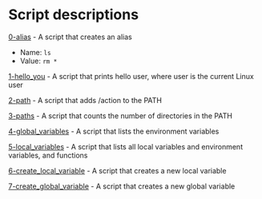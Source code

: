 # Script descriptions
[0-alias](https://github.com/chelseyqc/holbertonschool-shell/tree/master/init_files_variables_and_expansions/0-alias) - A script that creates an alias
- Name: `ls`
- Value: `rm *`


[1-hello_you](https://github.com/chelseyqc/holbertonschool-shell/blob/master/init_files_variables_and_expansions/1-hello_you) - A script that prints hello user, where user is the current Linux user


[2-path](https://github.com/chelseyqc/holbertonschool-shell/blob/master/init_files_variables_and_expansions/2-path) - A script that adds /action to the PATH


[3-paths](https://github.com/chelseyqc/holbertonschool-shell/blob/master/init_files_variables_and_expansions/3-paths) - A script that counts the number of directories in the PATH


[4-global_variables](https://github.com/chelseyqc/holbertonschool-shell/blob/master/init_files_variables_and_expansions/4-global_variables) - A script that lists the environment variables


[5-local_variables](https://github.com/chelseyqc/holbertonschool-shell/blob/master/init_files_variables_and_expansions/5-local_variables) - A script that lists all local variables and environment variables, and functions


[6-create_local_variable](https://github.com/chelseyqc/holbertonschool-shell/blob/master/init_files_variables_and_expansions/6-create_local_variable) - A script that creates a new local variable


[7-create_global_variable](https://github.com/chelseyqc/holbertonschool-shell/blob/master/init_files_variables_and_expansions/7-create_global_variable) - A script that creates a new global variable
